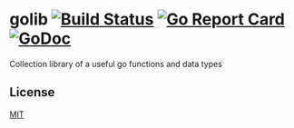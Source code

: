 # golib [![Build Status](https://travis-ci.org/yefremov/golib.svg?branch=master)](https://travis-ci.org/yefremov/golib) [![Go Report Card](https://goreportcard.com/badge/github.com/yefremov/golib)](https://goreportcard.com/report/github.com/yefremov/golib) [![GoDoc](https://godoc.org/github.com/yefremov/golib?status.svg)](https://godoc.org/github.com/yefremov/golib)

  Collection library of a useful go functions and data types

## License

  [MIT](LICENSE)
